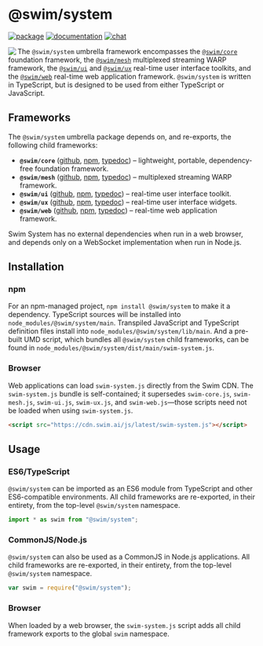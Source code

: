 # @swim/system

[![package](https://img.shields.io/npm/v/@swim/system.svg)](https://www.npmjs.com/package/@swim/system)
[![documentation](https://img.shields.io/badge/doc-TypeDoc-blue.svg)](http://docs.swim.ai/js/latest)
[![chat](https://img.shields.io/badge/chat-Gitter-green.svg)](https://gitter.im/swimos/community)

<a href="https://developer.swim.ai"><img src="https://cdn.swim.ai/images/marlin-blue.svg" align="left"></a>

The `@swim/system` umbrella framework encompasses the [`@swim/core`](https://www.npmjs.com/package/@swim/core)
foundation framework, the [`@swim/mesh`](https://www.npmjs.com/package/@swim/mesh)
multiplexed streaming WARP framework, the [`@swim/ui`](https://www.npmjs.com/package/@swim/ui)
and [`@swim/ux`](https://www.npmjs.com/package/@swim/ux) real-time user
interface toolkits, and the [`@swim/web`](https://www.npmjs.com/package/@swim/web)
real-time web application framework.  `@swim/system` is written in TypeScript,
but is designed to be used from either TypeScript or JavaScript.

## Frameworks

The `@swim/system` umbrella package depends on, and re-exports, the following
child frameworks:

- **`@swim/core`**
  ([github](https://github.com/swimos/swim/tree/master/swim-system-js/swim-core-js),
  [npm](https://www.npmjs.com/package/@swim/core),
  [typedoc](http://docs.swim.ai/js/latest/modules/_swim_core.html)) –
  lightweight, portable, dependency-free foundation framework.
- **`@swim/mesh`**
  ([github](https://github.com/swimos/swim/tree/master/swim-system-js/swim-mesh-js),
  [npm](https://www.npmjs.com/package/@swim/mesh),
  [typedoc](http://docs.swim.ai/js/latest/modules/_swim_mesh.html)) –
  multiplexed streaming WARP framework.
- **`@swim/ui`**
  ([github](https://github.com/swimos/swim/tree/master/swim-system-js/swim-ui-js),
  [npm](https://www.npmjs.com/package/@swim/ui),
  [typedoc](http://docs.swim.ai/js/latest/modules/_swim_ui.html)) –
  real-time user interface toolkit.
- **`@swim/ux`**
  ([github](https://github.com/swimos/swim/tree/master/swim-system-js/swim-ux-js),
  [npm](https://www.npmjs.com/package/@swim/ux),
  [typedoc](http://docs.swim.ai/js/latest/modules/_swim_ux.html)) –
  real-time user interface widgets.
- **`@swim/web`**
  ([github](https://github.com/swimos/swim/tree/master/swim-system-js/swim-web-js),
  [npm](https://www.npmjs.com/package/@swim/web),
  [typedoc](http://docs.swim.ai/js/latest/modules/_swim_web.html)) –
  real-time web application framework.

Swim System has no external dependencies when run in a web browser,
and depends only on a WebSocket implementation when run in Node.js.

## Installation

### npm

For an npm-managed project, `npm install @swim/system` to make it a dependency.
TypeScript sources will be installed into `node_modules/@swim/system/main`.
Transpiled JavaScript and TypeScript definition files install into
`node_modules/@swim/system/lib/main`.  And a pre-built UMD script, which
bundles all `@swim/system` child frameworks, can be found in
`node_modules/@swim/system/dist/main/swim-system.js`.

### Browser

Web applications can load `swim-system.js` directly from the Swim CDN.
The `swim-system.js` bundle is self-contained; it supersedes `swim-core.js`,
`swim-mesh.js`, `swim-ui.js`, `swim-ux.js`, and `swim-web.js`—those scripts
need not be loaded when using `swim-system.js`.

```html
<script src="https://cdn.swim.ai/js/latest/swim-system.js"></script>
```

## Usage

### ES6/TypeScript

`@swim/system` can be imported as an ES6 module from TypeScript and other
ES6-compatible environments.  All child frameworks are re-exported,
in their entirety, from the top-level `@swim/system` namespace.

```typescript
import * as swim from "@swim/system";
```

### CommonJS/Node.js

`@swim/system` can also be used as a CommonJS in Node.js applications.
All child frameworks are re-exported, in their entirety, from the
top-level `@swim/system` namespace.

```javascript
var swim = require("@swim/system");
```

### Browser

When loaded by a web browser, the `swim-system.js` script adds all child
framework exports to the global `swim` namespace.
